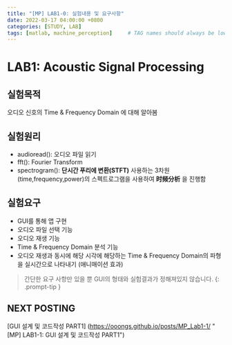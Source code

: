 ```yaml
---
title: "[MP] LAB1-0: 실험내용 및 요구사항"
date: 2022-03-17 04:00:00 +0800
categories: [STUDY, LAB]
tags: [matlab, machine_perception]     # TAG names should always be lowercase
---
```


# LAB1: Acoustic Signal Processing
## 실험목적
오디오 신호의 Time & Frequency Domain 에 대해 알아봄

## 실험원리
+ audioread(): 오디오 파일 읽기
+ fft(): Fourier Transform 
+ spectrogram(): __단시간 푸리에 변환(STFT)__ 사용하는 3차원(time,frequency,power)의 스펙트로그램을 사용하여 __时频分析__ 을 진행함

## 실험요구
+ GUI를 통해 앱 구현
+ 오디오 파일 선택 기능
+ 오디오 재생 기능
+ Time & Frequency Domain 분석 기능
+ 오디오 재생과 동시에 해당 시각에 해당하는 Time & Frequency Domain의 파형을 실시간으로 나타내기 (애니매이션 효과)

> 간단한 요구 사항만 있을 뿐 GUI의 형태와 실험결과가 정해져있지 않습니다.
{: .prompt-tip }

## NEXT POSTING
[GUI 설계 및 코드작성 PART1] (https://ooongs.github.io/posts/MP_Lab1-1/ "[MP] LAB1-1: GUI 설계 및 코드작성 PART1")
